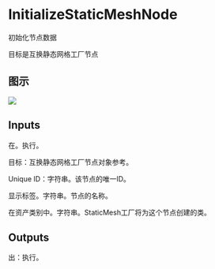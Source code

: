 # InitializeStaticMeshNode

初始化节点数据

目标是互换静态网格工厂节点

## 图示

![]($-20221218-19335106.png)

## Inputs

在。执行。

目标：互换静态网格工厂节点对象参考。

Unique ID：字符串。该节点的唯一ID。

显示标签。字符串。节点的名称。

在资产类别中。字符串。StaticMesh工厂将为这个节点创建的类。

## Outputs

出：执行。
